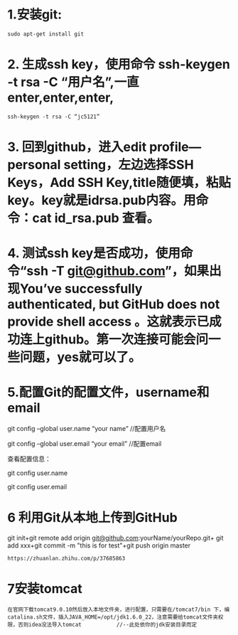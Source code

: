 # 1.安装git:
```
sudo apt-get install git
```
# 2. 生成ssh key，使用命令 ssh-keygen -t rsa -C “用户名”,一直enter,enter,enter,
```
ssh-keygen -t rsa -C “jc5121”
```
# 3. 回到github，进入edit profile—personal setting，左边选择SSH Keys，Add SSH Key,title随便填，粘贴key。key就是idrsa.pub内容。用命令：cat id_rsa.pub 查看。

# 4. 测试ssh key是否成功，使用命令“ssh -T git@github.com”，如果出现You’ve successfully authenticated, but GitHub does not provide shell access 。这就表示已成功连上github。第一次连接可能会问一些问题，yes就可以了。

# 5.配置Git的配置文件，username和email

git config –global user.name “your name” //配置用户名

git config –global user.email “your email” //配置email

查看配置信息：

git config user.name

git config user.email

# 6 利用Git从本地上传到GitHub
git init+git remote add origin git@github.com:yourName/yourRepo.git+ git add xxx+git commit -m "this is for test"+git push origin master
```
https://zhuanlan.zhihu.com/p/37685863
```
# 7安装tomcat
```
在官网下载tomcat9.0.10然后放入本地文件夹，进行配置，只需要在/tomcat7/bin 下，编catalina.sh文件，插入JAVA_HOME=/opt/jdk1.6.0_22，注意需要给tomcat文件夹权限，否则idea没法导入tomcat           //--此处依你的jdk安装目录而定
```

